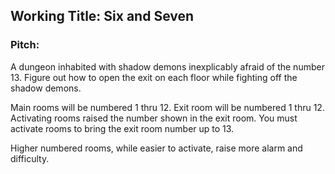 
## Working Title: Six and Seven
### Pitch: 
A dungeon inhabited with shadow demons inexplicably afraid of the number 13. Figure out how to open the exit on each floor while fighting off the shadow demons.

Main rooms will be numbered 1 thru 12. Exit room will be numbered 1 thru 12. Activating rooms raised the number shown in the exit room. You must activate rooms to bring the exit room number up to 13.

Higher numbered rooms, while easier to activate, raise more alarm and difficulty.


